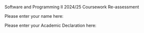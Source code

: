 Software and Programming II
2024/25
Coursework Re-assessment 

Please enter your name here:



Please enter your Academic Declaration here:

